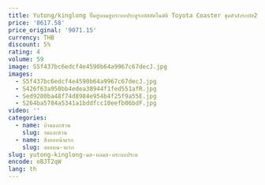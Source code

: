 ```yaml
---
title: Yutong/kinglong ปั๊มสูบลมสูบระบบประตูรถบัสอัตโนมัติ Toyota Coaster ชุดตัวถังรถบัส24V/12V
price: '8617.58'
price_original: '9071.15'
currency: THB
discount: 5%
rating: 4
volume: 59
image: S5f437bc6edcf4e4590b64a9967c67decJ.jpg
images:
  - S5f437bc6edcf4e4590b64a9967c67decJ.jpg
  - S426f63a950bb4edea38944f1fed551afR.jpg
  - Sed9280ba48f74d8984e954b4f25f9a55E.jpg
  - S264ba5784a5341a1bddfcc10eefb06bdF.jpg
video: ''
categories:
  - name: บ้านและสวน
    slug: านและสวน
  - name: สิ่งทอหน้าแรก
    slug: งทอหน-าแรก
slug: yutong-kinglong-มส-บลมส-บระบบประต
encode: oBJT2qW
lang: th
---
```

  